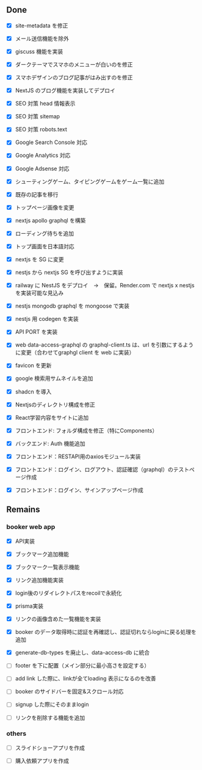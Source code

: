 ## Done

- [x] site-metadata を修正
- [x] メール送信機能を除外
- [x] giscuss 機能を実装

- [x] ダークテーマでスマホのメニューが白いのを修正
- [x] スマホデザインのブログ記事がはみ出すのを修正

- [x] NextJS のブログ機能を実装してデプロイ

- [x] SEO 対策 head 情報表示
- [x] SEO 対策 sitemap
- [x] SEO 対策 robots.text

- [x] Google Search Console 対応
- [x] Google Analytics 対応
- [x] Google Adsense 対応

- [x] シューティングゲーム、タイピングゲームをゲーム一覧に追加
- [x] 既存の記事を移行
- [x] トップページ画像を変更

- [x] nextjs apollo graphql を構築

- [x] ローディング待ちを追加
- [x] トップ画面を日本語対応

- [x] nextjs を SG に変更
- [x] nestjs から nextjs SG を呼び出すように実装

- [x] railway に NestJS をデプロイ　→　保留。Render.com で nextjs x nestjs を実装可能な見込み

- [x] nestjs mongodb graphql を mongoose で実装
- [x] nestjs 用 codegen を実装
- [x] API PORT を実装
- [x] web data-access-graphql の graphql-client.ts は、url を引数にするように変更（合わせてgraphgl client を web に実装）

- [x] favicon を更新

- [x] google 検索用サムネイルを追加
- [x] shadcn を導入
  
- [x] Nextjsのディレクトリ構成を修正
- [x] React学習内容をサイトに追加

- [x] フロントエンド: フォルダ構成を修正（特にComponents）

- [x] バックエンド: Auth 機能追加

- [x] フロントエンド：RESTAPI用のaxiosモジュール実装
- [x] フロントエンド：ログイン、ログアウト、認証確認（graphql）のテストページ作成

- [x] フロントエンド：ログイン、サインアップページ作成


## Remains

### booker web app  

- [x] API実装
- [x] ブックマーク追加機能
- [x] ブックマーク一覧表示機能

- [x] リンク追加機能実装

- [x] login後のリダイレクトパスをrecoilで永続化

- [x] prisma実装

- [x] リンクの画像含めた一覧機能を実装

- [x] booker のデータ取得時に認証を再確認し、認証切れならloginに戻る処理を追加
- [x] generate-db-types を廃止し、data-access-db に統合

- [ ] footer を下に配置（メイン部分に最小高さを設定する）
- [ ] add link した際に、linkが全てloading 表示になるのを改善
- [ ] booker のサイドバーを固定&スクロール対応
- [ ] signup した際にそのままlogin
- [ ] リンクを削除する機能を追加

### others

- [ ] スライドショーアプリを作成

- [ ] 購入依頼アプリを作成
